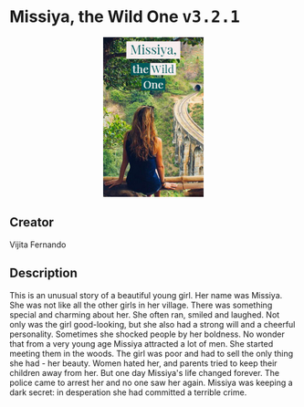 
# Missiya, the Wild One <kbd>v3.2.1</kbd>

<center>
  <img src="./cover-1024.jpg"/>
</center>

## Creator
Vijita Fernando

## Description
This is an unusual story of a beautiful young girl. Her name was Missiya. She was not like all the other girls in her village. There was something special and charming about her. She often ran, smiled and laughed. Not only was the girl good-looking, but she also had a strong will and a cheerful personality. Sometimes she shocked people by her boldness. No wonder that from a very young age Missiya attracted a lot of men. She started meeting them in the woods. The girl was poor and had to sell the only thing she had - her beauty. Women hated her, and parents tried to keep their children away from her. But one day Missiya's life changed forever. The police came to arrest her and no one saw her again. Missiya was keeping a dark secret: in desperation she had committed a terrible crime.
